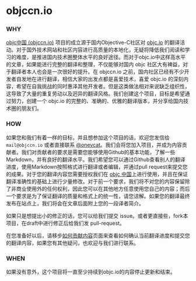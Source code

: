 objccn.io
========

### WHY

[objc中国 (objccn.io)](http://objccn.io) 项目的成立源于国内Objective-C社区对 [objc.io](http://objc.io) 的翻译活动。对于国外技术网站和社区内容进行高质量的本地化，无疑将降低我们阅读和学习的难度，是推进国内技术圈整体水平的良好途径。而对于objc.io中这样高水平的文章，如果能进行完整的翻译和整理，不仅能够对国内 objc 社区大有裨益，对于翻译者本人也会是一次很好的提升。在 objccn.io 之前，国内社区已经有不少开发者自发地在进行翻译，相信大家的出发点都是喜爱技术，喜爱 objc.io 的深刻内容，希望在自我挑战的同时惠泽其他开发者。但是这类做法相对来说缺乏组织性，这导致了大量的重复劳动以及迥异的翻译风格。我们创建这个项目，目标是希望通过努力，创建一个 objc.io 的完整的、准确的、优雅的翻译版本，并分享给国内技术圈的朋友们。

### HOW

如果您和我们有着一样的目标，并且想参加这个项目的话，欢迎您发信给 `mail@objccn.io` 或者直接联系 [@onevcat](http://weibo.com/onevcat)。我们会将您加入项目，并成为内容贡献者。我们对贡献者的要求是需要您能够使用Github的基本功能，了解一些Markdown，并有良好的翻译水平。我们希望您可以通过Github查看别人的翻译进度，使用Markdown按照格式进行翻译或者编辑，并通过pull request来提交您的成果。对于您的翻译内容您需要授权我们在 [objc 中国](http://objccn.io)上进行使用，并且在保证翻译准确性的基础上进行少量修改。对于前一个要求，我们将不对您的内容保留除了非商业使用外的任何权利，因此您可以在其他地方任意使用您自己的内容；而后一个要求是为了保证翻译的质量和格式上的统一性，请您谅解。如果您的翻译最终发布在站点上，我们将会在文章后面附上您的一段译者简介。

如果只是想提出小的修正的话，您可以给我们提交 issue。或者更直接些，fork本项目，在draft中进行修正后给我们发 pull-request。

在您准备好以后，请移步[如何贡献内容](https://github.com/objccn/articles/wiki/如何贡献内容)页面来查看如何确认当前翻译进度和提交您的翻译内容，如果您有其他疑问，也欢迎与我们进行联系。

### WHEN

如果没有意外，这个项目将一直至少持续到objc.io的内容停止更新和结束。
